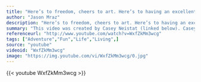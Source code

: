 ```yaml
---
title: "Here’s to freedom, cheers to art. Here’s to having an excellent adventure and may the stopping never start."
author: "Jason Mraz"
description: "Here’s to freedom, cheers to art. Here’s to having an excellent adventure and may the stopping never start. - Jason Mraz quotes from GetInspired365.com"
summary: "This video was created by Casey Neistat (linked below). Casey's description for the video: Nike asked me to make a movie about what it means to make it count. Instead of making their movie I spent their entire budget travelling around the world with my friend Max. We'd keep going until the money ran out. It took 10 days"
referenceurl: "http://www.youtube.com/watch?v=WxfZkMm3wcg"
tags: ["Adventure","Fun","Life","Living",]
source: "youtube"
videoid: "WxfZkMm3wcg"
image: "https://img.youtube.com/vi/WxfZkMm3wcg/0.jpg"
---
```


{{< youtube WxfZkMm3wcg >}}
